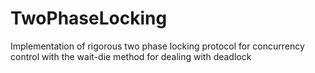 # TwoPhaseLocking
Implementation of rigorous two phase locking protocol for concurrency control with the wait-die method for dealing with deadlock
